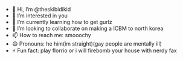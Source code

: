 - 👋 Hi, I’m @theskibidikid
- 👀 I’m interested in you
- 🌱 I’m currently learning how to get gurlz
- 💞️ I’m looking to collaborate on making a ICBM to north korea
- 📫 How to reach me: smooochy
- 😄 Pronouns: he him(im straight)(gay people are mentally ill)
- ⚡ Fun fact: play florrio or i will firebomb your house with nerdy fax

<!---
theskibidikid/theskibidikid is a ✨ special ✨ repository because its `README.md` (this file) appears on your GitHub profile.
You can click the Preview link to take a look at your changes.
--->
